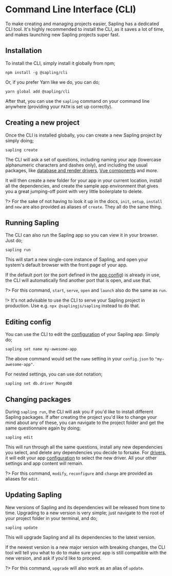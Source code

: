# Command Line Interface (CLI)

To make creating and managing projects easier, Sapling has a dedicated CLI tool.  It's highly recommended to install the CLI, as it saves a lot of time, and makes launching new Sapling projects super fast.


## Installation

To install the CLI, simply install it globally from npm;

```shell
npm install -g @sapling/cli
```

Or, if you prefer Yarn like we do, you can do;

```shell
yarn global add @sapling/cli
```

After that, you can use the `sapling` command on your command line anywhere (providing your `PATH` is set up correctly).


## Creating a new project

Once the CLI is installed globally, you can create a new Sapling project by simply doing;

```shell
sapling create
```

The CLI will ask a set of questions, including naming your app (lowercase alphanumeric characters and dashes only), and including the usual packages, like [database and render drivers](/drivers), [Vue components](/components) and more.

It will then create a new folder for your app in your current location, install all the dependencies, and create the sample app environment that gives you a great jumping-off point with very little boilerplate to delete.

?> For the sake of not having to look it up in the docs, `init`, `setup`, `install` and `new` are also provided as aliases of `create`.  They all do the same thing.


## Running Sapling

The CLI can also run the Sapling app so you can view it in your browser.  Just do;

```shell
sapling run
```

This will start a new single-core instance of Sapling, and open your system's default browser with the front page of your app.

If the default port (or the port defined in the [app config](/config)) is already in use, the CLI will automatically find another port that is open, and use that.

?> For this command, `start`, `serve`, `open` and `launch` also do the same as `run`.

!> It's not advisable to use the CLI to serve your Sapling project in production.  Use e.g. `npx @saplingjs/sapling` instead to do that.


## Editing config

You can use the CLI to edit the [configuration](/config) of your Sapling app.  Simply do;

```shell
sapling set name my-awesome-app
```

The above command would set the `name` setting in your `config.json` to `"my-awesome-app"`.

For nested settings, you can use dot notation;

```shell
sapling set db.driver MongoDB
```


## Changing packages

During `sapling run`, the CLI will ask you if you'd like to install different Sapling packages.  If after creating the project you'd like to change your mind about any of these, you can navigate to the project folder and get the same questionnaire again by doing;

```shell
sapling edit
```

This will run through all the same questions, install any new dependencies you select, and delete any dependencies you decide to forsake.  For [drivers](/drivers), it will edit your app [configuration](/config) to select the new driver.  All your other settings and app content will remain.

?> For this command, `modify`, `reconfigure` and `change` are provided as aliases for `edit`.


## Updating Sapling

New versions of Sapling and its dependencies will be released from time to time.  Upgrading to a new version is very simple; just navigate to the root of your project folder in your terminal, and do;

```shell
sapling update
```

This will upgrade Sapling and all its dependencies to the latest version.

If the newest version is a new major version with breaking changes, the CLI tool will tell you what to do to make sure your app is still compatible with the new version, and ask if you'd like to proceed.

?> For this command, `upgrade` will also work as an alias of `update`.
